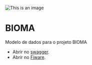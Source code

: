 ![This is an image](#/Assets/logo.png)
# BIOMA
Modelo de dados para o projeto BIOMA

- Abrir no [swagger](https://editor.swagger.io/?url=https://raw.githubusercontent.com/jpcoelhoATipbDOTpt/BIOMA/main/swagger.yaml).
- Abrir no [Fiware](https://swagger.lab.fiware.org/?url=https://raw.githubusercontent.com/jpcoelhoATipbDOTpt/BIOMA/main/swagger.yaml).
